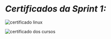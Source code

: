 # *Certificados da Sprint 1:*

![certificado linux](https://udemy-certificate.s3.amazonaws.com/image/UC-0a64f65d-9b2d-420a-af3d-07014ad02172.jpg)



![certificado dos cursos](https://udemy-certificate.s3.amazonaws.com/image/UC-bddb661c-2ebe-4a87-b15a-198a9fdbc852.jpg)